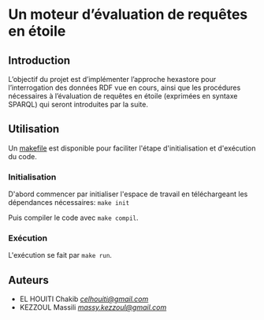 # Un moteur d’évaluation de requêtes en étoile

## Introduction

L’objectif du projet est d’implémenter l’approche hexastore pour l’interrogation des données RDF vue en cours, ainsi que les procédures nécessaires à l’évaluation de requêtes en étoile (exprimées en syntaxe SPARQL) qui seront introduites par la suite.

## Utilisation

Un [makefile](Makefile) est disponible pour faciliter l'étape d'initialisation et d'exécution du code.

### Initialisation

D'abord commencer par initialiser l'espace de travail en téléchargeant les dépendances nécessaires: `make init`

Puis compiler le code avec `make compil`.

### Exécution

L'exécution se fait par `make run`.

## Auteurs

- EL HOUITI Chakib *celhouiti@gmail.com*
- KEZZOUL Massili *massy.kezzoul@gmail.com*
